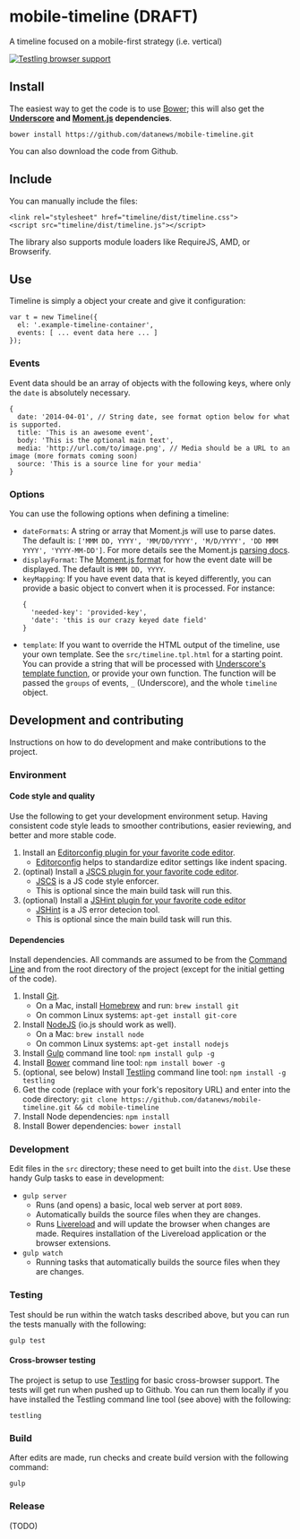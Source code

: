 # mobile-timeline (DRAFT)

A timeline focused on a mobile-first strategy (i.e. vertical)

[![Testling browser support](https://ci.testling.com/datanews/mobile-timeline.png)
](https://ci.testling.com/datanews/mobile-timeline)

## Install

The easiest way to get the code is to use [Bower](https://bower.io); this will also get the **[Underscore](http://underscorejs.org/) and [Moment.js](http://momentjs.com/docs/) dependencies**.

    bower install https://github.com/datanews/mobile-timeline.git

You can also download the code from Github.

## Include

You can manually include the files:

    <link rel="stylesheet" href="timeline/dist/timeline.css">
    <script src="timeline/dist/timeline.js"></script>

The library also supports module loaders like RequireJS, AMD, or Browserify.

## Use

Timeline is simply a object your create and give it configuration:

    var t = new Timeline({
      el: '.example-timeline-container',
      events: [ ... event data here ... ]
    });

### Events

Event data should be an array of objects with the following keys, where only the `date` is absolutely necessary.

    {
      date: '2014-04-01', // String date, see format option below for what is supported.
      title: 'This is an awesome event',
      body: 'This is the optional main text',
      media: 'http://url.com/to/image.png', // Media should be a URL to an image (more formats coming soon)
      source: 'This is a source line for your media'
    }

### Options

You can use the following options when defining a timeline:

* `dateFormats`: A string or array that Moment.js will use to parse dates.  The default is: `['MMM DD, YYYY', 'MM/DD/YYYY', 'M/D/YYYY', 'DD MMM YYYY', 'YYYY-MM-DD']`.  For more details see the Moment.js [parsing docs](http://momentjs.com/docs/#/parsing/string-formats/).
* `displayFormat`: The [Moment.js format](http://momentjs.com/docs/#/displaying/format/) for how the event date will be displayed.  The default is `MMM DD, YYYY`.
* `keyMapping`: If you have event data that is keyed differently, you can provide a basic object to convert when it is processed.  For instance:  
    ```
    {
      'needed-key': 'provided-key',
      'date': 'this is our crazy keyed date field'
    }
    ```
* `template`: If you want to override the HTML output of the timeline, use your own template.  See the `src/timeline.tpl.html` for a starting point.  You can provide a string that will be processed with [Underscore's template function](http://underscorejs.org/#template), or provide your own function.  The function will be passed the `groups` of events, `_` (Underscore), and the whole `timeline` object.


## Development and contributing

Instructions on how to do development and make contributions to the project.

### Environment

#### Code style and quality

Use the following to get your development environment setup.  Having consistent code style leads to smoother contributions, easier reviewing, and better and more stable code.

1. Install an [Editorconfig plugin for your favorite code editor](http://editorconfig.org/#download).
    * [Editorconfig](http://editorconfig.org/) helps to standardize editor settings like indent spacing.
1. (optinal) Install a [JSCS plugin for your favorite code editor](http://jscs.info/overview.html).
    * [JSCS](http://jscs.info/) is a JS code style enforcer.
    * This is optional since the main build task will run this.
1. (optional) Install a [JSHint plugin for your favorite code editor](http://jshint.com/install/)
    * [JSHint](http://jshint.com/) is a JS error detecion tool.
    * This is optional since the main build task will run this.

#### Dependencies

Install dependencies.  All commands are assumed to be from the [Command Line](http://en.wikipedia.org/wiki/Command-line_interface) and from the root directory of the project (except for the initial getting of the code).

1. Install [Git](http://git-scm.com/).
    * On a Mac, install [Homebrew](http://brew.sh/) and run: `brew install git`
    * On common Linux systems: `apt-get install git-core`
1. Install [NodeJS](https://nodejs.org/) (io.js should work as well).
    * On a Mac: `brew install node`
    * On common Linux systems: `apt-get install nodejs`
1. Install [Gulp](http://gulpjs.com/) command line tool: `npm install gulp -g`
1. Install [Bower](http://bower.cio/) command line tool: `npm install bower -g`
1. (optional, see below) Install [Testling](https://ci.testling.com/) command line tool: `npm install -g testling`
1. Get the code (replace with your fork's repository URL) and enter into the code directory: `git clone https://github.com/datanews/mobile-timeline.git && cd mobile-timeline`
1. Install Node dependencies: `npm install`
1. Install Bower dependencies: `bower install`

### Development

Edit files in the `src` directory; these need to get built into the `dist`.  Use these handy Gulp tasks to ease in development:

* `gulp server`
    * Runs (and opens) a basic, local web server at port `8089`.
    * Automatically builds the source files when they are changes.
    * Runs [Livereload](http://livereload.com/) and will update the browser when changes are made.  Requires installation of the Livereload application or the browser extensions.
* `gulp watch`
    * Running tasks that automatically builds the source files when they are changes.

### Testing

Test should be run within the watch tasks described above, but you can run the tests manually with the following:

    gulp test

#### Cross-browser testing

The project is setup to use [Testling](https://ci.testling.com/) for basic cross-browser support.  The tests will get run when pushed up to Github.  You can run them locally if you have installed the Testling command line tool (see above) with the following:

    testling

### Build

After edits are made, run checks and create build version with the following command:

    gulp

### Release

(TODO)
